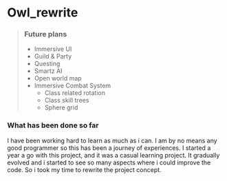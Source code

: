 # Owl_rewrite

> ### Future plans
>
> - Immersive UI
> - Guild & Party
> - Questing
> - Smartz AI
> - Open world map
> - Immersive Combat System
>   - Class related rotation
>   - Class skill trees
>   - Sphere grid

### What has been done so far

I have been working hard to learn as much as i can. I am by no means any good programmer so this has been a journey of experiences. I started a year a go with this project, and it was a casual learning project. It gradually evolved and i started to see so many aspects where i could improve the code. So i took my time to rewrite the project concept.
